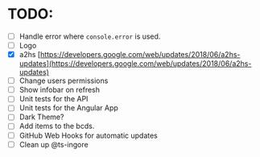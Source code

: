 # TODO:
* [ ] Handle error where `console.error` is used.
* [ ] Logo
* [x] a2hs [https://developers.google.com/web/updates/2018/06/a2hs-updates](https://developers.google.com/web/updates/2018/06/a2hs-updates)
* [ ] Change users permissions
* [ ] Show infobar on refresh
* [ ] Unit tests for the API
* [ ] Unit tests for the Angular App
* [ ] Dark Theme?
* [ ] Add items to the bcds.
* [ ] GitHub Web Hooks for automatic updates
* [ ] Clean up @ts-ingore
